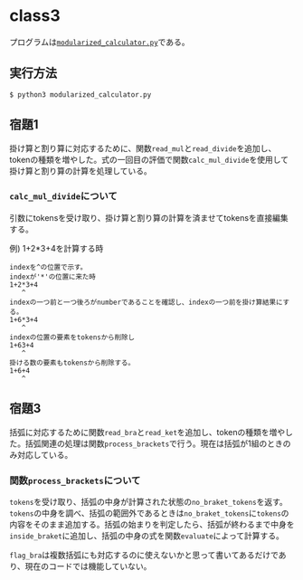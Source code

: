 # class3

プログラムは[`modularized_calculator.py`](https://github.com/Gyuchan3/STEP2021/blob/main/class3/modularized_calculator.py)である。

## 実行方法

```
$ python3 modularized_calculator.py
```

## 宿題1

掛け算と割り算に対応するために、関数`read_mul`と`read_divide`を追加し、tokenの種類を増やした。式の一回目の評価で関数`calc_mul_divide`を使用して掛け算と割り算の計算を処理している。

### `calc_mul_divide`について

引数にtokensを受け取り、掛け算と割り算の計算を済ませてtokensを直接編集する。

例) 1+2*3+4を計算する時

```
indexを^の位置で示す。
indexが'*'の位置に来た時
1+2*3+4
   ^
indexの一つ前と一つ後ろがnumberであることを確認し、indexの一つ前を掛け算結果にする。
1+6*3+4
   ^
indexの位置の要素をtokensから削除し
1+63+4
   ^
掛ける数の要素もtokensから削除する。
1+6+4
   ^
```

## 宿題3

括弧に対応するために関数`read_bra`と`read_ket`を追加し、tokenの種類を増やした。括弧関連の処理は関数`process_brackets`で行う。現在は括弧が1組のときのみ対応している。

### 関数`process_brackets`について

`tokens`を受け取り、括弧の中身が計算された状態の`no_braket_tokens`を返す。`tokens`の中身を調べ、括弧の範囲外であるときは`no_braket_tokens`に`tokens`の内容をそのまま追加する。括弧の始まりを判定したら、括弧が終わるまで中身を`inside_braket`に追加し、括弧の中身の式を関数`evaluate`によって計算する。

`flag_bra`は複数括弧にも対応するのに使えないかと思って書いてあるだけであり、現在のコードでは機能していない。
